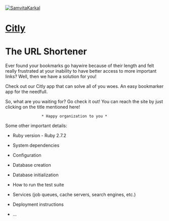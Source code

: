 [![SamvitaKarkal](https://circleci.com/gh/SamvitaKarkal/rails-citly-bb.svg?style=shield)](https://circleci.com/gh/SamvitaKarkal/rails-citly-bb)
<br/>

# [Citly](https://rails-citly-bb.herokuapp.com/)

# The URL Shortener

   Ever found your bookmarks go haywire because of their length and felt really frustrated at your inability to have better access to more important links? Well, then we have a solution for you!

   Check out our Citly app that can solve all of you woes. An easy bookmarker app for the needfull.

   So, what are you waiting for? Go check it out! You can reach the site by just clicking on the title mentioned here! 


                    * Happy organization to you *


Some other important details:

* Ruby version - Ruby 2.7.2

* System dependencies

* Configuration

* Database creation

* Database initialization

* How to run the test suite

* Services (job queues, cache servers, search engines, etc.)

* Deployment instructions

* ...
